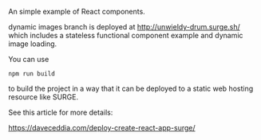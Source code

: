 An simple example of React components. 

dynamic images branch is deployed at http://unwieldy-drum.surge.sh/  which includes a stateless functional component example and dynamic image loading. 


You can use 
```
npm run build

```
to build the project in a way that it can be deployed to a static web hosting resource like SURGE. 

See this article for more details: 

https://daveceddia.com/deploy-create-react-app-surge/

